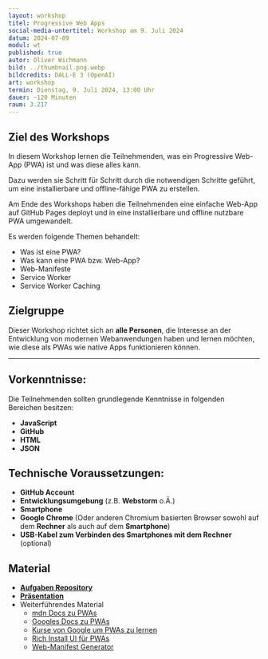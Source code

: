 ```yaml
---
layout: workshop
titel: Progressive Web Apps
social-media-untertitel: Workshop am 9. Juli 2024
datum: 2024-07-09
modul: wt
published: true
autor: Oliver Wichmann
bild: ../thumbnail.png.webp
bildcredits: DALL·E 3 (OpenAI)
art: workshop
termin: Dienstag, 9. Juli 2024, 13:00 Uhr
dauer: ~120 Minuten
raum: 3.217
---
```


## Ziel des Workshops

In diesem Workshop lernen die Teilnehmenden, was ein Progressive Web-App (PWA) ist und was diese alles kann.

Dazu werden sie Schritt für Schritt durch die notwendigen Schritte geführt, um eine installierbare und offline-fähige PWA zu erstellen.

Am Ende des Workshops haben die Teilnehmenden eine einfache Web-App auf GitHub Pages deployt und in eine installierbare und offline nutzbare PWA umgewandelt.

Es werden folgende Themen behandelt:
- Was ist eine PWA?
- Was kann eine PWA bzw. Web-App?
- Web-Manifeste
- Service Worker
- Service Worker Caching

## Zielgruppe

Dieser Workshop richtet sich an **alle Personen**, die Interesse an der Entwicklung von modernen Webanwendungen haben und lernen möchten, wie diese als PWAs wie native Apps funktionieren können.

<hr>

## Vorkenntnisse:

Die Teilnehmenden sollten grundlegende Kenntnisse in folgenden Bereichen besitzen:

- **JavaScript**
- **GitHub**
- **HTML**
- **JSON**

## Technische Voraussetzungen:

- **GitHub Account**
- **Entwicklungsumgebung** (z.B. **Webstorm** o.Ä.)
- **Smartphone**
- **Google Chrome** (Oder anderen Chromium basierten Browser sowohl auf dem **Rechner** als auch auf dem **Smartphone**)
- **USB-Kabel zum Verbinden des Smartphones mit dem Rechner** (optional)

## Material

- [**Aufgaben Repository**](https://github.com/OliverWich/WebTech2024-PWA-Workshop)
- [**Präsentation**](https://github.com/OliverWich/WebTech2024-PWA-Workshop/blob/main/Folien.pdf)
- Weiterführendes Material
  - [mdn Docs zu PWAs](https://developer.mozilla.org/en-US/docs/Web/Progressive_web_apps)
  - [Googles Docs zu PWAs](https://web.dev/learn/pwa/service-workers?continue=https://web.dev/learn/pwa&hl=de#article-https://web.dev/learn/pwa/service-workers&hl=de)
  - [Kurse von Google um PWAs zu lernen](https://web.dev/learn/pwa)
  - [Rich Install UI für PWAs](https://web.dev/patterns/web-apps/richer-install-ui?hl=de)
  - [Web-Manifest Generator](https://progressier.com/pwa-manifest-generator)
